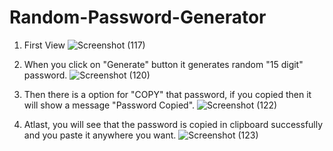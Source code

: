# Random-Password-Generator


  1. First View
![Screenshot (117)](https://user-images.githubusercontent.com/90818051/169352125-10dba2df-8af0-411a-aaac-a5a48f95ae26.png)


 2. When you click on "Generate" button it generates random "15 digit" password.
![Screenshot (120)](https://user-images.githubusercontent.com/90818051/169352145-e1a2155b-ccf6-42c3-a481-b97ad4376348.png)


 3. Then there is a option for "COPY" that password, if you copied then it will show a message "Password Copied". 
![Screenshot (122)](https://user-images.githubusercontent.com/90818051/169352157-042833c0-9502-4667-97c2-b09ef6912ed1.png)


 4. Atlast, you will see that the password is copied in clipboard successfully and you paste it anywhere you want.
![Screenshot (123)](https://user-images.githubusercontent.com/90818051/169352162-7dbf4145-4072-4f17-a225-375b0cb8a9a4.png)
